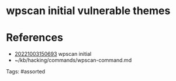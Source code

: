 # wpscan initial vulnerable themes

# References
- [20221003150693](/zet/20221003150693/) wpscan initial
- ~/kb/hacking/commands/wpscan-command.md

Tags:
    #assorted

